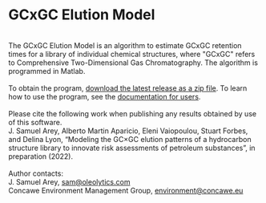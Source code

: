 # GCxGC Elution Model
<br>The GCxGC Elution Model is an algorithm to estimate GCxGC retention times for a library of individual chemical structures, where "GCxGC" refers to Comprehensive Two-Dimensional Gas Chromatography. The algorithm is programmed in Matlab.
<br><br>To obtain the program, <a href="https://github.com/concawe/gcxgc-elution-model/archive/refs/heads/main.zip">download the latest release as a zip file</a>. To learn how to use the program, see the <a href="https://github.com/concawe/GCxGC-Elution-Model/blob/main/User%20Manual.pdf">documentation for users</a>.
<br><br>Please cite the following work when publishing any results obtained by use of this software.
<br>J. Samuel Arey, Alberto Martin Aparicio, Eleni Vaiopoulou, Stuart Forbes, and Delina Lyon, “Modeling the GC×GC elution patterns of a hydrocarbon structure library to innovate risk assessments of petroleum substances”, in preparation (2022).
<br><br>Author contacts:
<br>J. Samuel Arey, <sam@oleolytics.com>
<br>Concawe Environment Management Group, <environment@concawe.eu>
